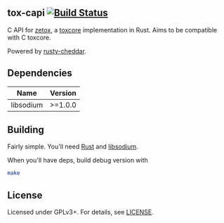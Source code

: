 tox-capi [![Build Status](https://travis-ci.org/ze-tox/tox-capi.svg?branch=master)](https://travis-ci.org/ze-tox/tox-capi)
--------

C API for [zetox], a [toxcore] implementation in Rust.
Aims to be compatible with C toxcore.

Powered by [rusty-cheddar].


## Dependencies
| **Name** | **Version** |
|----------|-------------|
| libsodium | >=1.0.0 |


## Building
Fairly simple. You'll need [Rust] and [libsodium].

When you'll have deps, build debug version with
```bash
make
```

## License

Licensed under GPLv3+. For details, see [LICENSE](/LICENSE).

[libsodium]: https://github.com/jedisct1/libsodium
[Rust]: https://www.rust-lang.org/
[rusty-cheddar]: https://github.com/Sean1708/rusty-cheddar
[toxcore]: https://github.com/irungentoo/toxcore
[zetox]: https://github.com/zetok/tox
